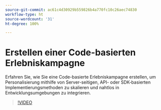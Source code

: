 ```yaml
---
source-git-commit: ac61c4d30929b559826b4a770fc10c26aec74830
workflow-type: ht
source-wordcount: '31'
ht-degree: 100%

---
```

# Erstellen einer Code-basierten Erlebniskampagne

Erfahren Sie, wie Sie eine Code-basierte Erlebniskampagne erstellen, um Personalisierung mithilfe von Server-seitigen, API- oder SDK-basierten Implementierungsmethoden zu skalieren und nahtlos in Entwicklungsumgebungen zu integrieren.

>[!VIDEO](https://video.tv.adobe.com/v/3428868/?learn=on)
